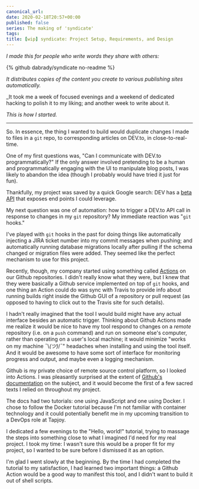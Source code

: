 ```yaml
---
canonical_url:
date: 2020-02-18T20:57+00:00
published: false
series: The making of 'syndicate'
tags:
title: [wip] syndicate: Project Setup, Requirements, and Design
---
```


_I made this for people who write words they share with others:_

{% github dabrady/syndicate no-readme %}

_It distributes copies of the content you create to various publishing sites automatically._

_It took me a week of focused evenings and a weekend of dedicated hacking to polish it to my liking; and another week to write about it.

_This is how I started._

---

So. In essence, the thing I wanted to build would duplicate changes I made to files in a `git` repo, to corresponding articles on DEV.to, in close-to-real-time.

One of my first questions was, "Can I communicate with DEV.to programmatically?" If the only answer involved pretending to be a human and programmatically engaging with the UI to manipulate blog posts, I was likely to abandon the idea (though I probably would have tried it just for fun).

Thankfully, my project was saved by a quick Google search: DEV has a [beta API](https://docs.dev.to/api) that exposes end points I could leverage.

My next question was one of automation: how to trigger a DEV.to API call in response to changes in my `git` repository? My immediate reaction was "`git` hooks."

I've played with `git` hooks in the past for doing things like automatically injecting a JIRA ticket number into my commit messages when pushing; and automatically running database migrations locally after pulling if the schema changed or migration files were added. They seemed like the perfect mechanism to use for this project.

Recently, though, my company started using something called [Actions](https://github.com/features/actions) on our Github repositories. I didn't really know what they were, but I knew that they were basically a Github service implemented on top of `git` hooks, and one thing an Action could do was sync with Travis to provide info about running builds right inside the Github GUI of a repository or pull request (as opposed to having to click out to the Travis site for such details).

I hadn't really imagined that the tool I would build might have any actual interface besides an automatic trigger. Thinking about Github Actions made me realize it would be nice to have my tool respond to changes on a _remote_ repository (i.e. on a `push` command) and run on someone else's computer, rather than operating on a user's local machine; it would minimize "works on my machine ¯\\_(ツ)_/¯" headaches when installing and using the tool itself. And it would be awesome to have some sort of interface for monitoring progress and output, and maybe even a logging mechanism.

Github is my private choice of remote source control platform, so I looked into Actions. I was pleasantly surprised at the extent of [Github's documentation](https://help.github.com/en/actions) on the subject, and it would become the first of a few sacred texts I relied on throughout my project.

The docs had two tutorials: one using JavaScript and one using Docker. I chose to follow the Docker tutorial because I'm not familiar with container technology and it could potentially benefit me in my upcoming transition to a DevOps role at Tapjoy.

I dedicated a few evenings to the "Hello, world!" tutorial, trying to massage the steps into something close to what I imagined I'd need for my real project. I took my time: I wasn't sure this would be a proper fit for my project, so I wanted to be sure before I dismissed it as an option.

I'm glad I went slowly at the beginning. By the time I had completed the tutorial to my satisfaction, I had learned two important things: a Github Action would be a good way to manifest this tool, and I didn't want to build it out of shell scripts.


<!---
- once I was ready to transition to my actual project work, I quickly decided I didn't want to build it out of shell scripts: I can count on one hand the number of DEVs I know who can effectively read shell scripting languages, let alone effectively write them, and I wanted this project to be easy for others to grow to suit their needs
- Python was a choice I was primed to make: it's a language I had virtually zero experience developing with, it's easy to pick up and widely used, and it was on my list of tools to familiarize myself with; and I have a dev friend who's enamored by it and always touting its benefits in web programming
- Once I chose Python, I needed to know the best practices I'd be following, so I looked for them
- The first things I cared about were project structure and dev tools: how do I lay out this project, and what will help me build it?
- I quickly found The Hitchhiker's Guide was referenced often in my topic searches, so I concluded it must be a highly regarded opinion and decided to use it as a project bible
- It proved very useful as a quickish reference for many things: project structure, package management, test tools, documentation practices, etc.
- Armed with an initial (and empty) project layout and a basic Github workflow that would execute my Hello World script any time I pushed to Github, I could finally get started on the logic that would become `syndicate`
- The first challenge I overcame was finding a Docker image that would actually run Python; turns out the `alpine` image used in the tutorial did not have Python installed, so I needed to find one that did (python:alpine)
- Now that I could run Python, I needed to figure out how to use the DEV.to API: what Python library should I be using?
- The `requests` package was the answer, quickly found, and its documentation was the second sacred text in this project's development
- I started to familiarize myself with `requests` and the DEV API by transforming my Hello World script into something that would simply retrieve the metadata for my published posts on DEV.to (by this time, I'd written 4 or 5 and so this was a really nice sample data set)
- Once I got that working, I thought about whether I would actually need that functionality in `syndicate`: it wasn't clear at that point, because I hadn't actually done any design work for the project itself yet; I decided to spend time making this bit of logic an example for myself to follow with respect to using the DEV API and `requests` package properly (including things like error handling, input validation, request authentication, failed request handling, testing, and logging)
- This decision proved quite valuable: it gave me a concrete exercise in which I figured out how my overall application logic would flow, and learned things like how to print to the Github Workflow log; how to read information from the Github Action environment; how to use Pytest; how to authenticate my DEV API requests and parse response bodies; how to handle failed requests
- By the end of the end of that exercise, I had:
  - a Github Workflow definition that used my action and provided it with a list of platforms to publish to and the API keys required for using their APIs
  - an entrypoint for the Docker container that simply invoked my 'main' Python script with any arguments specified by the workflow
  - a 'main' Python script, which was actually a Python module called 'syndicate' which defined a single function, `elsewhere`, responsible for basic input validation, delegation to the appropriate silo adapters, and final reporting
  - a 'DEV' adapter that fetched and returned my published posts from DEV.to using the API key provided by the workflow definition
  - the beginnings of a utility library with functions that handled printing to the Github Workflow log at various log levels
  - a small test suite for my 'fetch' logic
  - a fully polished and tested example of how to interact with the DEV.to API via the `requests` package
  - not to mention a much firmer grasp of using Python itself
- At this point I paused development, and spent an evening working on the requirements and tech design for the actual thing I wanted to build
- Initial requirements
  - My MVP (and possibly first release) would only support DEV.to
  - It needed to be easy to add support for publishing to new platforms
  - Given a Markdown file, it needed to be able to create a draft on DEV.to with its contents
  - Given a (presumably changed) Markdown file previously syndicated to DEV.to, it needed to be able to replace the syndicated copy with the new version
  - Given a commit that triggered a workflow using the `syndicate` action, it needed to be able to identify and extract the contents of the added/modified files to syndicate from that commit
  - It needed to be able to identify files that had been syndicated to a given silo previously, in order to decide whether to create a draft or push an update
- Tech design
  - inputs: list of silos and associated API keys
  - outputs: summary of the files added/modified on each silo
  - structured as mentioned previously: mechanisms for interacting with a particular silo encapsulated in their own adapter files; `syndicate.elsewhere` responsible for engaging the appropriate adapters and aggregating the output
  - syndicated files would be 'tagged' with unique identifiers provided (presumably) by the silos themselves in the draft API response; tags take the form of attributes injected into the YAML frontmatter of a Markdown file, and persisted via committing upstream
- Requirements and basic design in hand, I set to work
-->
